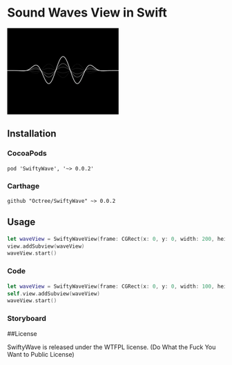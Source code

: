 # Sound Waves View in Swift

![Capture.GIF](./images/capture.gif)

## Installation

### CocoaPods

```
pod 'SwiftyWave', '~> 0.0.2'

```

### Carthage

```
github "Octree/SwiftyWave" ~> 0.0.2
```

## Usage

```swift
let waveView = SwiftyWaveView(frame: CGRect(x: 0, y: 0, width: 200, height: 100))
view.addSubview(waveView)
waveView.start()
```

### Code

```swift
let waveView = SwiftyWaveView(frame: CGRect(x: 0, y: 0, width: 100, height: 50))
self.view.addSubview(waveView)
waveView.start()
```

### Storyboard


##License

SwiftyWave is released under the WTFPL license. (Do What the Fuck You Want to Public License)

